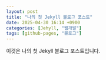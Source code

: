 ```yaml
---
layout: post
title: "나의 첫 Jekyll 블로그 포스트"
date: 2025-04-30 16:14 +0900
categories: [Jehyll, "웹개발"]
tags: [github-pages, "블로그"]
---
```


이것은 나의 첫 Jekyll 블로그 포스트입니다.
